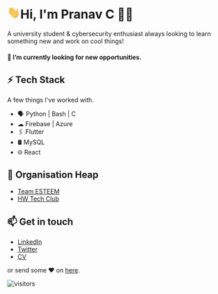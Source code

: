
# <img src="https://raw.githubusercontent.com/ABSphreak/ABSphreak/master/gifs/Hi.gif" width="30px">Hi, I'm Pranav C 👨‍💻

A university student & cybersecurity enthusiast always looking to learn something new and work on cool things!

#### 🔭 I’m currently looking for new opportunities.


## ⚡ Tech Stack

A few things I've worked with.

* 🗣 Python | Bash | C 
* ☁ Firebase | Azure
* 🖇️ Flutter
* 🛢️ MySQL 
* 🌐 React


## 🏢 Organisation Heap

* [Team ESTEEM](https://teamesteem.co.uk/)
* [HW Tech Club](https://hwtech.club/)

## 📫 Get in touch
- [LinkedIn](https://www.linkedin.com/in/pranav-chachara/)
- [Twitter](https://twitter.com/PC__02)
- [CV](https://github.com/PC-02/PC-02/blob/main/Pranav_Chachara_CV.pdf)

 or send some ♥ on [here](mailto:pranavc10@hotmail.com).



![visitors](https://visitor-badge.glitch.me/badge?page_id=PC-02/PC-02)


 
